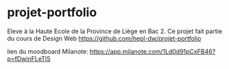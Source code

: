 # projet-portfolio

Eleve à la Haute Ecole de la Province de Liège en Bac 2. Ce projet fait partie du cours de Design Web
https://github.com/hepl-dw/projet-portfolio

lien du moodboard Milanote: https://app.milanote.com/1Ld0d91pCxFB46?p=fDwinFLeTlS
